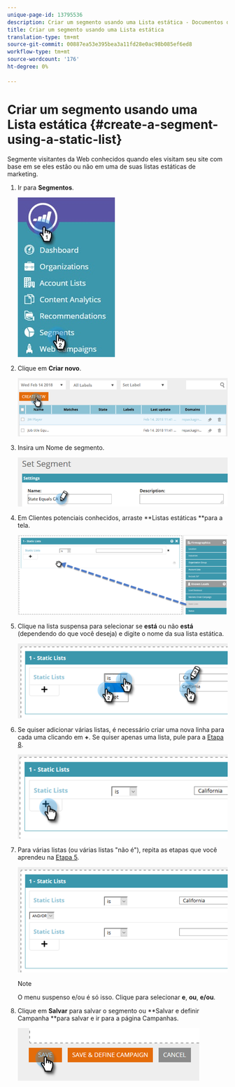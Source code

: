 ```yaml
---
unique-page-id: 13795536
description: Criar um segmento usando uma Lista estática - Documentos do Marketing - Documentação do produto
title: Criar um segmento usando uma Lista estática
translation-type: tm+mt
source-git-commit: 00887ea53e395bea3a11fd28e0ac98b085ef6ed8
workflow-type: tm+mt
source-wordcount: '176'
ht-degree: 0%

---
```



# Criar um segmento usando uma Lista estática {#create-a-segment-using-a-static-list}

Segmente visitantes da Web conhecidos quando eles visitam seu site com base em se eles estão ou não em uma de suas listas [](http://docs.marketo.com/display/DOCS/Understanding+Static+Lists)estáticas de marketing.

1. Ir para **Segmentos**.

   ![](assets/1.jpg)

1. Clique em **Criar novo**.

   ![](assets/two.png)

1. Insira um Nome de segmento.

   ![](assets/three.png)

1. Em Clientes potenciais conhecidos, arraste **Listas estáticas **para a tela.

   ![](assets/four-2.png)

1. Clique na lista suspensa para selecionar se **está** ou não **está** (dependendo do que você deseja) e digite o nome da sua lista estática.

   ![](assets/five-2.png)

1. Se quiser adicionar várias listas, é necessário criar uma nova linha para cada uma clicando em **+**. Se quiser apenas uma lista, pule para a [Etapa 8](#eight).

   ![](assets/six-1.png)

1. Para várias listas (ou várias listas &quot;não é&quot;), repita as etapas que você aprendeu na [Etapa 5](#five).

   ![](assets/seven-2.png)

   >[!NOTE]
   >
   >O menu suspenso e/ou é só isso. Clique para selecionar **e**, **ou**, **e/ou**.

1. Clique em **Salvar** para salvar o segmento ou **Salvar e definir Campanha **para salvar e ir para a página Campanhas.

   ![](assets/eight-1.png)

